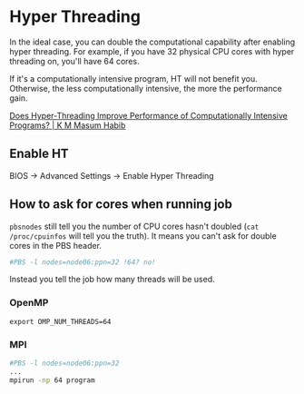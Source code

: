 # Hyper Threading

In the ideal case, you can double the computational capability after enabling hyper threading. For example, if you have 32 physical CPU cores with hyper threading on, you'll have 64 cores.

If it's a computationally intensive program, HT will not benefit you. Otherwise, the less computationally intensive, the more the performance gain.

[Does Hyper-Threading Improve Performance of Computationally Intensive Programs? | K M Masum Habib](http://masumhabib.com/blog/does-hyper-threading-improve-performance-of-computationally-intensive-programs/)


## Enable HT
BIOS -> Advanced Settings -> Enable Hyper Threading

## How to ask for cores when running job

`pbsnodes` still tell you the number of CPU cores hasn't doubled (`cat /proc/cpuinfos` will tell you the truth). It means you can't ask for double cores in the PBS header.

```bash
#PBS -l nodes=node06:ppn=32 !64? no!
```

Instead you tell the job how many threads will be used.
### OpenMP
```
export OMP_NUM_THREADS=64
```

### MPI
```bash
#PBS -l nodes=node06:ppn=32
...
mpirun -np 64 program
```
